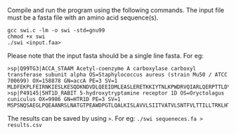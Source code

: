 Compile and run the program using the following commands. The input file must be a fasta file with an amino acid sequence(s).
```console
gcc swi.c -lm -o swi -std=gnu99
chmod +x swi
./swi <input.faa>
```
Please note that the input fasta should be a single line fasta. For eg:
```
>sp|Q99TG3|ACCA_STAAM Acetyl-coenzyme A carboxylase carboxyl transferase subunit alpha OS=Staphylococcus aureus (strain Mu50 / ATCC 700699) OX=158878 GN=accA PE=3 SV=1
MLDFEKPLFEIRNKIESLKESQDKNDVDLQEEIDMLEASLERETKKIYTNLKPWDRVQIARLQERPTTLDYIPYIFDSFMELHGDRNFRDDPAMIGGIGFLNGRAVTVIGQQRGKDTKDNIYRNFGMAHPEGYRKALRLMKQAEKFNRPIFTFIDTKGAYPGKAAEERGQSESIATNLIEMASLKVPVIAIVIGEGGSGGALGIGIANKVLMLENSTYSVISPEGAAALLWKDSNLAKIAAETMKITAHDIKQLGIIDDVISEPLGGAHKDVEQQALAIKSAFVAQLDSLESLSRDEIANDRFEKFRNIGSYIE
>sp|P49145|5HT1D_RABIT 5-hydroxytryptamine receptor 1D OS=Oryctolagus cuniculus OX=9986 GN=HTR1D PE=3 SV=1
MSPSNQSAEGLPQEAANRSLNATGTPEAWDPGTLQALKISLAVVLSIITVATVLSNTFVLTTILLTRKLHTPANYLIGSLATTDLLVSILVMPISIAYTITHTWNFGQVLCDIWVSSDIT
```
The results can be saved by using `>`. For eg: `./swi sequeneces.fa > results.csv`
